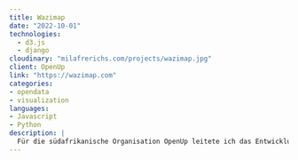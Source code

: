 ```yaml
---
title: Wazimap
date: "2022-10-01"
technologies:
  - d3.js
  - django
cloudinary: "milafrerichs.com/projects/wazimap.jpg"
client: OpenUp
link: "https://wazimap.com"
categories:
- opendata
- visualization
languages:
- Javascript
- Python
description: |
  Für die südafrikanische Organisation OpenUp leitete ich das Entwicklungsteam für Wazimap
---
```

